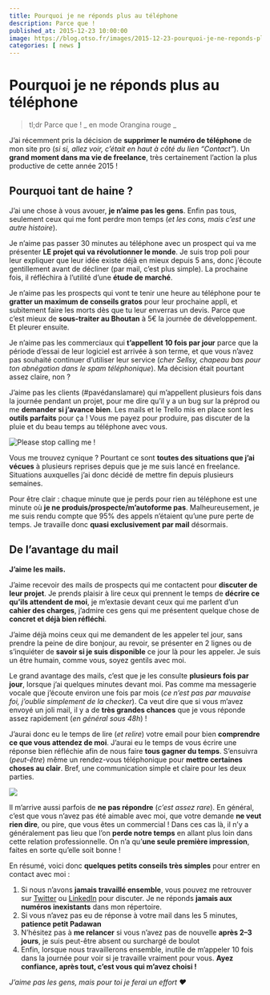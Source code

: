 ```yaml
---
title: Pourquoi je ne réponds plus au téléphone
description: Parce que !
published_at: 2015-12-23 10:00:00
image: https://blog.otso.fr/images/2015-12-23-pourquoi-je-ne-reponds-plus-au-telephone/please-stop-calling-me.gif
categories: [ news ]
---
```


# Pourquoi je ne réponds plus au téléphone

> tl;dr Parce que ! _ en mode Orangina rouge _

J’ai récemment pris la décision de **supprimer le numéro de téléphone** de mon site pro (_si si, allez voir, c’était en haut à côté du lien “Contact”_). Un **grand moment dans ma vie de freelance**, très certainement l’action la plus productive de cette année 2015 !

## Pourquoi tant de haine ?

J’ai une chose à vous avouer, **je n’aime pas les gens**. Enfin pas tous, seulement ceux qui me font perdre mon temps (_et les cons, mais c’est une autre histoire_).

Je n’aime pas passer 30 minutes au téléphone avec un prospect qui va me présenter **LE projet qui va révolutionner le monde**. Je suis trop poli pour leur expliquer que leur idée existe déjà en mieux depuis 5 ans, donc j’écoute gentillement avant de décliner (par mail, c’est plus simple). La prochaine fois, il réfléchira à l’utilité d’une **étude de marché**.

Je n’aime pas les prospects qui vont te tenir une heure au téléphone pour te **gratter un maximum de conseils gratos** pour leur prochaine appli, et subitement faire les morts dès que tu leur enverras un devis. Parce que c’est mieux de **sous-traiter au Bhoutan** à 5€ la journée de développement. Et pleurer ensuite.

Je n’aime pas les commerciaux qui **t’appellent 10 fois par jour** parce que la période d’essai de leur logiciel est arrivée à son terme, et que vous n’avez pas souhaité continuer d’utiliser leur service (_cher Sellsy, chapeau bas pour ton abnégation dans le spam téléphonique_). Ma décision était pourtant assez claire, non ?

J’aime pas les clients (#pavédanslamare) qui m’appellent plusieurs fois dans la journée pendant un projet, pour me dire qu’il y a un bug sur la préprod ou me **demander si j’avance bien**. Les mails et le Trello mis en place sont les **outils parfaits** pour ça ! Vous me payez pour produire, pas discuter de la pluie et du beau temps au téléphone avec vous.

![Please stop calling me !](images/2015-12-23-pourquoi-je-ne-reponds-plus-au-telephone/please-stop-calling-me.gif)

Vous me trouvez cynique ? Pourtant ce sont **toutes des situations que j’ai vécues** à plusieurs reprises depuis que je me suis lancé en freelance. Situations auxquelles j’ai donc décidé de mettre fin depuis plusieurs semaines.

Pour être clair : chaque minute que je perds pour rien au téléphone est une minute où **je ne produis/prospecte/m’autoforme pas**. Malheureusement, je me suis rendu compte que 95% des appels n’étaient qu’une pure perte de temps. Je travaille donc **quasi exclusivement par mail** désormais.

## De l’avantage du mail

**J’aime les mails.**

J’aime recevoir des mails de prospects qui me contactent pour **discuter de leur projet**. Je prends plaisir à lire ceux qui prennent le temps de **décrire ce qu’ils attendent de moi**, je m’extasie devant ceux qui me parlent d’un **cahier des charges**, j’admire ces gens qui me présentent quelque chose de **concret et déjà bien réfléchi**.

J’aime déjà moins ceux qui me demandent de les appeler tel jour, sans prendre la peine de dire bonjour, au revoir, se présenter en 2 lignes ou de s’inquiéter de **savoir si je suis disponible** ce jour là pour les appeler. Je suis un être humain, comme vous, soyez gentils avec moi.

Le grand avantage des mails, c’est que je les consulte **plusieurs fois par jour**, lorsque j’ai quelques minutes devant moi. Pas comme ma messagerie vocale que j’écoute environ une fois par mois (_ce n’est pas par mauvaise foi, j’oublie simplement de la checker_). Ca veut dire que si vous m’avez envoyé un joli mail, il y a de **très grandes chances** que je vous réponde assez rapidement (_en général sous 48h_) !

J’aurai donc eu le temps de lire (_et relire_) votre email pour bien **comprendre ce que vous attendez de moi**. J’aurai eu le temps de vous écrire une réponse bien réfléchie afin de nous faire **tous gagner du temps**. S’ensuivra (_peut-être_) même un rendez-vous téléphonique pour **mettre certaines choses au clair**. Bref, une communication simple et claire pour les deux parties.

![](images/2015-12-23-pourquoi-je-ne-reponds-plus-au-telephone/kitty-typing-on-keyboard.gif)

Il m’arrive aussi parfois de **ne pas répondre** (_c’est assez rare_). En général, c’est que vous n’avez pas été aimable avec moi, que votre demande **ne veut rien dire**, ou pire, que vous êtes un commercial ! Dans ces cas là, il n’y a généralement pas lieu que l’on **perde notre temps** en allant plus loin dans cette relation professionnelle. On n’a qu’**une seule première impression**, faites en sorte qu’elle soit bonne !

En résumé, voici donc **quelques petits conseils très simples** pour entrer en contact avec moi :

1. Si nous n’avons **jamais travaillé ensemble**, vous pouvez me retrouver sur [Twitter](https://twitter.com/adriantombu) ou [LinkedIn](https://www.linkedin.com/in/adriantombu/) pour discuter. Je ne réponds **jamais aux numéros inexistants** dans mon répertoire.
1. Si vous n’avez pas eu de réponse à votre mail dans les 5 minutes, **patience petit Padawan**
1. N’hésitez pas à **me relancer** si vous n’avez pas de nouvelle **après 2–3 jours**, je suis peut-être absent ou surchargé de boulot
1. Enfin, lorsque nous travaillerons ensemble, inutile de m’appeler 10 fois dans la journée pour voir si je travaille vraiment pour vous. **Ayez confiance, après tout, c’est vous qui m’avez choisi !**

_J’aime pas les gens, mais pour toi je ferai un effort ❤_
